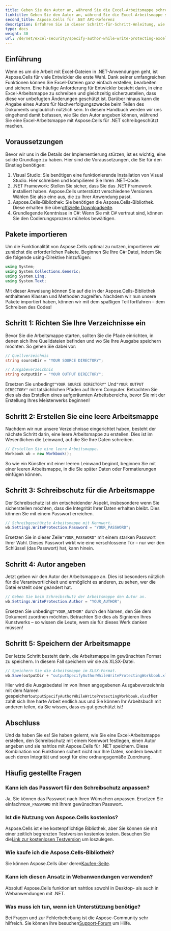 ```yaml
---
title: Geben Sie den Autor an, während Sie die Excel-Arbeitsmappe schreibschützen
linktitle: Geben Sie den Autor an, während Sie die Excel-Arbeitsmappe schreibschützen
second_title: Aspose.Cells für .NET API-Referenz
description: Erfahren Sie in dieser Schritt-für-Schritt-Anleitung, wie Sie Ihre Excel-Arbeitsmappe mit Schreibschutz versehen, während Sie mit Aspose.Cells für .NET einen Autor angeben.
type: docs
weight: 30
url: /de/net/excel-security/specify-author-while-write-protecting-excel-workbook/
---
```

## Einführung

Wenn es um die Arbeit mit Excel-Dateien in .NET-Anwendungen geht, ist Aspose.Cells für viele Entwickler die erste Wahl. Dank seiner umfangreichen Funktionen können Sie Excel-Dateien ganz einfach erstellen, bearbeiten und sichern. Eine häufige Anforderung für Entwickler besteht darin, in eine Excel-Arbeitsmappe zu schreiben und gleichzeitig sicherzustellen, dass diese vor unbefugten Änderungen geschützt ist. Darüber hinaus kann die Angabe eines Autors für Nachverfolgungszwecke beim Teilen des Dokuments unglaublich nützlich sein. In diesem Handbuch werden wir uns eingehend damit befassen, wie Sie den Autor angeben können, während Sie eine Excel-Arbeitsmappe mit Aspose.Cells für .NET schreibgeschützt machen.

## Voraussetzungen

Bevor wir uns in die Details der Implementierung stürzen, ist es wichtig, eine solide Grundlage zu haben. Hier sind die Voraussetzungen, die Sie für den Einstieg benötigen:

1. Visual Studio: Sie benötigen eine funktionierende Installation von Visual Studio. Hier schreiben und kompilieren Sie Ihren .NET-Code.
2. .NET Framework: Stellen Sie sicher, dass Sie das .NET Framework installiert haben. Aspose.Cells unterstützt verschiedene Versionen. Wählen Sie also eine aus, die zu Ihrer Anwendung passt.
3.  Aspose.Cells-Bibliothek: Sie benötigen die Aspose.Cells-Bibliothek. Diese erhalten Sie über[offizielle Downloadseite](https://releases.aspose.com/cells/net/).
4. Grundlegende Kenntnisse in C#: Wenn Sie mit C# vertraut sind, können Sie den Codierungsprozess mühelos bewältigen.

## Pakete importieren

Um die Funktionalität von Aspose.Cells optimal zu nutzen, importieren wir zunächst die erforderlichen Pakete. Beginnen Sie Ihre C#-Datei, indem Sie die folgende using-Direktive hinzufügen:

```csharp
using System;
using System.Collections.Generic;
using System.Linq;
using System.Text;
```

Mit dieser Anweisung können Sie auf die in der Aspose.Cells-Bibliothek enthaltenen Klassen und Methoden zugreifen. Nachdem wir nun unsere Pakete importiert haben, können wir mit dem spaßigen Teil fortfahren – dem Schreiben des Codes!

## Schritt 1: Richten Sie Ihre Verzeichnisse ein

Bevor Sie die Arbeitsmappe starten, sollten Sie die Pfade einrichten, in denen sich Ihre Quelldateien befinden und wo Sie Ihre Ausgabe speichern möchten. So gehen Sie dabei vor:

```csharp
// Quellverzeichnis
string sourceDir = "YOUR SOURCE DIRECTORY";

// Ausgabeverzeichnis
string outputDir = "YOUR OUTPUT DIRECTORY";
```

 Ersetzen Sie unbedingt`"YOUR SOURCE DIRECTORY"` Und`"YOUR OUTPUT DIRECTORY"` mit tatsächlichen Pfaden auf Ihrem Computer. Betrachten Sie dies als das Erstellen eines aufgeräumten Arbeitsbereichs, bevor Sie mit der Erstellung Ihres Meisterwerks beginnen!

## Schritt 2: Erstellen Sie eine leere Arbeitsmappe

Nachdem wir nun unsere Verzeichnisse eingerichtet haben, besteht der nächste Schritt darin, eine leere Arbeitsmappe zu erstellen. Dies ist im Wesentlichen die Leinwand, auf die Sie Ihre Daten schreiben.

```csharp
// Erstellen Sie eine leere Arbeitsmappe.
Workbook wb = new Workbook();
```

So wie ein Künstler mit einer leeren Leinwand beginnt, beginnen Sie mit einer leeren Arbeitsmappe, in die Sie später Daten oder Formatierungen einfügen können.

## Schritt 3: Schreibschutz für die Arbeitsmappe

Der Schreibschutz ist ein entscheidender Aspekt, insbesondere wenn Sie sicherstellen möchten, dass die Integrität Ihrer Daten erhalten bleibt. Dies können Sie mit einem Passwort erreichen.

```csharp
// Schreibgeschützte Arbeitsmappe mit Kennwort.
wb.Settings.WriteProtection.Password = "YOUR_PASSWORD";
```

 Ersetzen Sie in dieser Zeile`"YOUR_PASSWORD"` mit einem starken Passwort Ihrer Wahl. Dieses Passwort wirkt wie eine verschlossene Tür – nur wer den Schlüssel (das Passwort) hat, kann hinein.

## Schritt 4: Autor angeben

Jetzt geben wir den Autor der Arbeitsmappe an. Dies ist besonders nützlich für die Verantwortlichkeit und ermöglicht es anderen, zu sehen, wer die Datei erstellt oder geändert hat.

```csharp
// Geben Sie beim Schreibschutz der Arbeitsmappe den Autor an.
wb.Settings.WriteProtection.Author = "YOUR_AUTHOR";
```

 Ersetzen Sie unbedingt`"YOUR_AUTHOR"` durch den Namen, den Sie dem Dokument zuordnen möchten. Betrachten Sie dies als Signieren Ihres Kunstwerks – so wissen die Leute, wem sie für dieses Werk danken müssen!

## Schritt 5: Speichern der Arbeitsmappe

Der letzte Schritt besteht darin, die Arbeitsmappe im gewünschten Format zu speichern. In diesem Fall speichern wir sie als XLSX-Datei. 

```csharp
// Speichern Sie die Arbeitsmappe im XLSX-Format.
wb.Save(outputDir + "outputSpecifyAuthorWhileWriteProtectingWorkbook.xlsx");
```

 Hier wird die Ausgabedatei im von Ihnen angegebenen Ausgabeverzeichnis mit dem Namen gespeichert`outputSpecifyAuthorWhileWriteProtectingWorkbook.xlsx`Hier zahlt sich Ihre harte Arbeit endlich aus und Sie können Ihr Arbeitsbuch mit anderen teilen, da Sie wissen, dass es gut geschützt ist!

## Abschluss

Und da haben Sie es! Sie haben gelernt, wie Sie eine Excel-Arbeitsmappe erstellen, den Schreibschutz mit einem Kennwort festlegen, einen Autor angeben und sie nahtlos mit Aspose.Cells für .NET speichern. Diese Kombination von Funktionen sichert nicht nur Ihre Daten, sondern bewahrt auch deren Integrität und sorgt für eine ordnungsgemäße Zuordnung.

## Häufig gestellte Fragen

### Kann ich das Passwort für den Schreibschutz anpassen?  
 Ja, Sie können das Passwort nach Ihren Wünschen anpassen. Ersetzen Sie einfach`YOUR_PASSWORD` mit Ihrem gewünschten Passwort.

### Ist die Nutzung von Aspose.Cells kostenlos?  
 Aspose.Cells ist eine kostenpflichtige Bibliothek, aber Sie können sie mit einer zeitlich begrenzten Testversion kostenlos testen. Besuchen Sie die[Link zur kostenlosen Testversion](https://releases.aspose.com/) um loszulegen.

### Wie kaufe ich die Aspose.Cells-Bibliothek?  
 Sie können Aspose.Cells über deren[Kaufen-Seite](https://purchase.aspose.com/buy).

### Kann ich diesen Ansatz in Webanwendungen verwenden?  
Absolut! Aspose.Cells funktioniert nahtlos sowohl in Desktop- als auch in Webanwendungen mit .NET.

### Was muss ich tun, wenn ich Unterstützung benötige?  
Bei Fragen und zur Fehlerbehebung ist die Aspose-Community sehr hilfreich. Sie können ihre besuchen[Support-Forum](https://forum.aspose.com/c/cells/9) um Hilfe.